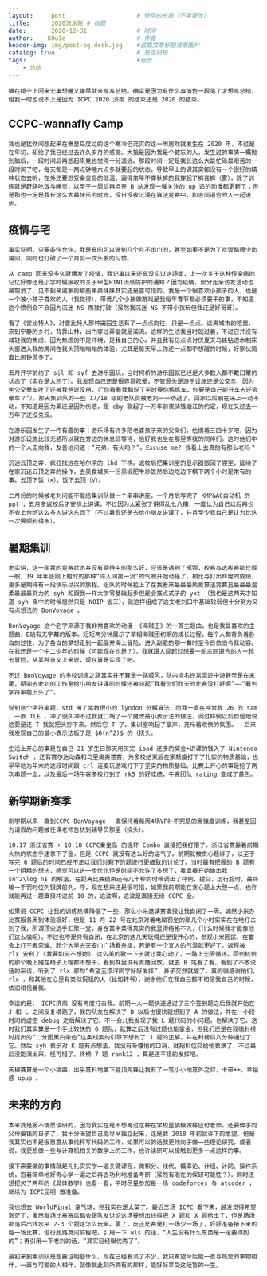 ```yaml
---
layout:     post   				    # 使用的布局（不需要改）
title:      2020流水账	# 标题
date:       2020-12-31 				# 时间
author:    K0u1e					# 作者
header-img: img/post-bg-desk.jpg 	#这篇文章标题背景图片
catalog: true 						# 是否归档
tags:								#标签
    - 总结
---
```


    瘫在椅子上闲来无事想睡又嫌早就来写写总结。确实是因为有什么事情告一段落了才想写总结，但我一时也说不上是因为 ICPC 2020 济南 的结束还是 2020 的结束。

## CCPC-wannafly Camp

    我也是猛然间想起来在秦皇岛度过的这个寒冷但充实的这一周居然就发生在 2020 年，不过是在年初，却给了我已经过去许久岁月的感觉。大抵是因为我是个健忘的人，发生过的事情一概抛到脑后，一段时间后再想起来竟也觉得十分遥远。那段时间一定是我长这么大最忙碌最艰苦的一段时间了吧，每天都是一两点钟睡六点多就要起的状态，导致早上的课其实都没有一个很好的精神状态去听，在外还要忍受秦皇岛的低温，逼得常年不穿秋裤的我穿起了裤套裤（雾），除了训练就是赶路吃饭与睡觉，以至于一周后再点开 B 站发现一堆关注的 up 追的动漫都更新了；但是那也一定是我长这么大最快乐的时光，没日没夜沉浸在算法竞赛中，和志同道合的人一起进步。

## 疫情与宅

    事实证明，只要条件允许，我是真的可以做到几个月不出门的，甚至如果不是为了吃饭都很少出房间，同时也打破了一个月剪一次头发的习惯。

    从 camp 回来没多久就爆发了疫情，我记事以来还真没见过这场面，上一次关于这种传染病的记忆好像还是小学时候接收的关于甲型H1N1流感防护的通知？因为疫情，部分走亲访友活动也被取消了，见不到亲戚家的那些弟弟妹妹其实还是蛮可惜的，我是一个很喜欢小孩子的人，也是一个被小孩子喜欢的人（我觉得），带着几个小孩做游戏是我每年春节都必须要干的事，不知道这个惯例会不会因为沉迷 NS 而被打破（虽然我沉迷 NS 不带小孩玩但我还是好哥哥）。

    看了《霍比特人》，对霍比特人那种田园生活有了一点点向往，只是一点点。远离城市的喧嚣，来到宁静的乡村，背靠山林，出门穿过弄堂就是溪流。这样的生活我当时就过着，不过它并没有减轻我的焦虑，因为焦虑的不是环境，是我自己的心。并且我有亿点点讨厌夏天马蜂钻透木制床头窗进入我的房间在我头顶嗡嗡嗡的体验，尤其是每天早上你还一点都不想醒的时候，好家伙简直比闹钟灵多了。

    五月开学前约了 sjl 和 syf 去游乐园玩，当时柯桥的游乐园就已经是大多数人都不戴口罩的状态了（实在是太热了）。我发现自己还是很容易眩晕，不管源头是游乐设施还是公交车，因为坐公交晕车吐了还被我爸说没用，（“你看看我都说了平时要你练练车，你要是自己能开车去还会晕车？”）。那天集训队的一些 17/18 级的老队员被老刘一一劝退了。回家以后躺在床上一动不动，不知道是因为累还是因为伤感，跟 cby 聊起了一万年前夜骑钱塘江的约定，现在又过去一万年了还没兑现。

    在游乐园发生了一件有趣的事：游乐场有许多陪老婆孩子来的父亲们，估摸着三四十岁吧，因为对游乐设施比较无感所以就在旁边的休息区等待，恰好我也坐在那里等我的同伴们。这时他们中的一个人走向我，友善地问道：“兄弟，有火吗？”。Excuse me? 我看上去真的有那么老吗？

    沉迷云顶之弈，疯狂找远在哈尔滨的 lhd 下棋。返校后把集训室的显示器搬回了寝室，延续了在家沉迷云顶之弈的操作，去美食城买一份黑椒肥牛炒饭然后边吃边下棋下两个小时是常有的事。云顶下饭（×），饭下云顶（√）。

    二月份的时候被老刘问能不能给集训队做一个串串讲座，一个月后写完了 KMP&AC自动机 的 ppt ，五月多返校后才安排上讲课，不过因为太紧张了讲得乱七八糟，一度认为自己以后再也不会上台给这么多人讲这东西了（不过暑假还是去给小朋友讲课了，并且至少我自己是认为比这一次要顺利得多）。

## 暑期集训

    老实讲，这一年我的竞赛状态并没有期待中的那么好，应该是遇到了瓶颈，校赛与选拔赛都比得一般，19 年年底刚上橙时的那种“许人间第一流”的气魄开始动摇了，相比与打出辉煌的成绩，更多是期待有一段快乐尽兴的旅程。组队的时候拉上了在我看来最最最热爱算法竞赛且最最最温柔最最最努力的 syh 和跟我一样大学零基础起步但是会推点式子的 yxt （我也是这两天才知道 syh 高中的时候居然只是 NOIP 省三），就这样组成了这支老刘口中基础较弱但十分努力又有点想法的 BonVoyage 。

    BonVoyage 这个名字来源于我非常喜欢的动漫 《海贼王》的一首主题曲，也是我最喜欢的主题曲，B站有无字幕的版本。短短两分钟展示了草帽海贼团初期的成长过程，每个人都背负着各自的过往，为了各自的梦想走到一起展开海上冒险，进入副歌的那一幕时至今日依旧令我动容。在我还是一个中二少年的时候（可能现在也是？），我就跟人提起过想要一船志同道合的人一起去冒险，从某种意义上来说，现在算是实现了吧。

    不过 BonVoyage 的多校训练之路其实并不算是一路顺风，队内排名经常混迹中游甚至是在末尾，期间去老刘的工作室给小朋友讲课的时候还被问起“我看你们昨天的比赛没打好啊”——“看到字符串题上头了”。

    说到这个字符串题，std 用了常数很小的 lyndon 分解算法，而我一直在冲常数 26 的 sam ，一直 TLE 。冲了很久冲不过我就口胡了一个魔改最小表示法的做法，调过样例以后自信地说这要是还 T 我就把头拧下来。然后它 T 了。集训室响起了掌声，充斥着欢快的氛围。——后来我发现自己的最小表示法板子是 $O(n^2)$ 的（挠头。

    生活上开心的事是在自己 21 岁生日那天用买完 ipad 还多的奖金+讲课的钱入了 Nintendo Switch ，还有赛尔达动森和马里奥奥德赛，为多校结束后在家颓废打下了扎实的物质基础，也早早地为年末的这段时间跟 crl 连麦玩游戏打下了坚实的物质基础。比赛上开心的事是抢了两次串题一血，以及最后一场牛客多校打到了 rk5 的好成绩，牛客团队 rating 变成了黄色。

## 新学期新赛季

    新学期以来一直到CCPC BonVoyage 一直保持着每周4场VP补不完题的高强度训练，我甚至因为请假的问题被任课老师告状到辅导员那里（挠头）。

    10.17 浙江省赛 + 10.18 CCPC秦皇岛 的连环 Combo 直接把我打懵了。浙江省赛靠着前期火热的状态手速拿下了金，但是 CCPC 就没有这么好的运气了。前期就被贪心题绊了，以至于写完 6 题后的时间已经不足以我们对剩下的题进行更细致的讨论了。当时最有把握的 B 题有一个粗糙的想法，感觉可以进一步优化但是时间不允许了多想了，我直接开始输出我 $n^2\log n$ 的解法，在距离比赛结束还有几十秒的时候调出了样例，提交，运行超时。最终输一手罚时位列银牌前列。呼，现在想来还是很可惜，如果我前期能在贪心题上大胆一点，也许就能再过一题直接冲进前 10 的，这波啊，这波是直接无缘 CCPC 金。

    如果说 CCPC 让我的训练热情降低了一些，那么小米邀请赛直接让我自闭了一周。诚然小米办比赛服务周到体验极好，但是 11 月 22 号在北京对着电脑罚坐的那几个小时实实在在地打击到了我，所谓顶尖选手汇聚一堂，身在其中菜得真实的我显得格格不入，（什么时候我才能像他们这么强呢）。不过也不是只有自闭，在北京的这几天玩得还是很开心的，参观小米园区、在宴会上打王者荣耀、起个大早去天安门广场看升旗，若是有一个宜人的气温就更好了。返程被 rlx 安利了《我要如何不想她》，这么美的歌一下子就让我心动了，一路上无限循环。回到杭州的那个晚上摊在椅子上啥都不想干，看到群里说有直播回放，就去 B 站看了看，看到了不敢说话的采访，听到了 rlx 那句“希望王淳洋同学好好发挥”，鼻子突然就酸了。真的很感谢他们，rlx ，和其他在心里有类似祝福的人（比如转爷），谢谢他们在我自己都不相信我自己的时候，依旧相信着我。

    幸运的是， ICPC济南 没有再度打击我。前期一人一题快速通过了三个签到题之后我就开始在 J 和 L 之间反复横跳了，我的队友在解决了 D 以后也很快就想到了 A 的做法，并在一小段时间的虚空 debug 之后解决了它。不一会儿我发现了我 L 题代码的小问题，也解决了它。这时我们其实算是一个手比较快的 6 题队，就算之后没有过题也能拿金，但我们还是在我临封榜时提出的“二分图黑白染色”这条线索的引导下想到了 J 题的正解，并在封榜后八分钟通过了它。然后 syh 表示对 K 题有点想法，我没有听懂他的口胡，就把机位交给他表演了，不过最后没能演出来，怪可惜了。终榜 7 题 rank12 ，算是还不错的发挥吧。

    天梯赛算是一个小插曲，出乎意料地拿下登顶先锋让我有了一笔小小地意外之财，卡带++，幸福感 upup 。

## 未来的方向

    本来我是极不情愿读研的，因为我实在是不想再过这种在学校里装模做样应付老师，还要伸手向父母要钱的日子了，我十分渴望自己能尽早独立起来，这是我 2018 年初就许下的愿望。但是我其实也不是很愿意从事纯粹写代码的工作，如果可以的话我更倾向于做一些理论研究，或者说，我更想做一些与计算机相关的数学上的工作，也许读研可以接触到更多一点这样的事。

    接下来要做的事情就是扎扎实实学一遍关键课程，微积分、线代、概率论、计组、计网、操作系统，抱着简单地好奇心学一遍之后再去功利地准备考研（虽然有潜在的保研可能性？），同时还想把欠了两年的《具体数学》也看一看，平时尽量参加每一场 codeforces 与 atcoder ，继续为 ICPC昆明 做准备。

    我也想去 WorldFinal 拿气球，但我实在是太菜了。最近三场 ICPC 看下来，越发觉得希望渺茫了，虽然每场比赛赛后都会跟队友讨论这场要想出线得把 X 题和 X 题给出了，但是场场都落后出线水平 2-3 个题这怎么玩嘛。罢了，反正比赛是打一场少一场了，好好准备接下来的每一场比赛，但行此路莫问前程吧。引用一下 wls 的话，“人生没有什么东西是一定要得到的”；再引用一下老刘的话，“其实已经很优秀了”。

    最初来到集训队是想要证明些什么，现在已经看淡了不少，我只希望今后能一直与热爱的事物相伴，一直与可爱的人相伴，就像我此刻所拥有的那样，能好好享受这短暂的一生。
